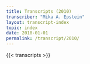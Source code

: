 ```yaml
---
title: Transcripts (2010)
transcriber: "Mika A. Epstein"
layout: transcript-index
topic: index
date: 2010-01-01
permalink: /transcript/2010/
---
```


{{< transcripts >}}

